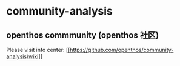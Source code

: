 # community-analysis

## openthos commmunity (openthos 社区)

Please visit info center: [[https://github.com/openthos/community-analysis/wiki]]
